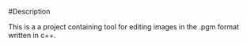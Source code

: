 #Description

This is a a project containing tool for editing images in the .pgm format written in c++.
